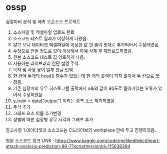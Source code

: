 # ossp
심장마비 분석 및 예측 오픈소스 프로젝트

1. 소스파일 및 엑셀파일 업로드 완료
2. 소스코드 테스트 결과가 이상하게 나왔음.
3. 알고 보니 데이터셋 엑셀파일에 이상한 값 한 줄이 멋대로 추가되어서 수정하였음.
4. 수정으로 안될 정도로 값이 이상해서 아예 삭제 후 재업로드하였음.
5. 원본 소스코드 테스트 값 양호하게 나옴.
6. 사용하는 라이브러리 간단 설명 주석.
7. 목차 및 사용 용어 일부 한글 번역.
8. 한 칸에 두개의 head() 함수가 있었는데 한 개의 출력이 되지 않아서 두 칸으로 쪼갰음.
9. 기존 심장마비 유무 히스토그램 출력에서 x축의 값이 90도로 돌아가있는 오류가 있어서 수정하였음.
10. y_train = data["output"] 이라는 중복 소스 제거하였음.
11. 주석 추가
12. 그래프 요소 이름 추가변경
13. 성별에 따른 심장병 유무 시각화 그래프 추가

참고사항
1.데이터셋과 소스코드는 C드라이브의 workplace 안에 두고 진행하였음.

원본 소스코드 링크 
LINK : https://www.kaggle.com/code/melikedilekci/heart-attack-analysis-prediction-86-7?scriptVersionId=115638394
